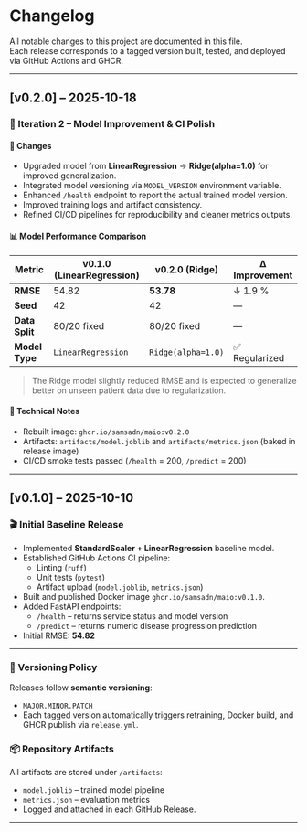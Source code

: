 # Changelog

All notable changes to this project are documented in this file.  
Each release corresponds to a tagged version built, tested, and deployed via GitHub Actions and GHCR.

---

## [v0.2.0] – 2025-10-18
### 🎯 Iteration 2 – Model Improvement & CI Polish

#### 🚀 Changes
- Upgraded model from **LinearRegression** → **Ridge(alpha=1.0)** for improved generalization.
- Integrated model versioning via `MODEL_VERSION` environment variable.
- Enhanced `/health` endpoint to report the actual trained model version.
- Improved training logs and artifact consistency.
- Refined CI/CD pipelines for reproducibility and cleaner metrics outputs.

#### 📊 Model Performance Comparison
| Metric | v0.1.0 (LinearRegression) | v0.2.0 (Ridge) | Δ Improvement |
|---------|----------------------------|----------------|----------------|
| **RMSE** | 54.82 | **53.78** | ↓ 1.9 % |
| **Seed** | 42 | 42 | — |
| **Data Split** | 80/20 fixed | 80/20 fixed | — |
| **Model Type** | `LinearRegression` | `Ridge(alpha=1.0)` | ✅ Regularized |

> The Ridge model slightly reduced RMSE and is expected to generalize better on unseen patient data due to regularization.

#### 🧱 Technical Notes
- Rebuilt image: `ghcr.io/samsadn/maio:v0.2.0`
- Artifacts: `artifacts/model.joblib` and `artifacts/metrics.json` (baked in release image)
- CI/CD smoke tests passed (`/health` = 200, `/predict` = 200)

---

## [v0.1.0] – 2025-10-10
### 🎬 Initial Baseline Release
- Implemented **StandardScaler + LinearRegression** baseline model.
- Established GitHub Actions CI pipeline:
  - Linting (`ruff`)
  - Unit tests (`pytest`)
  - Artifact upload (`model.joblib`, `metrics.json`)
- Built and published Docker image `ghcr.io/samsadn/maio:v0.1.0`.
- Added FastAPI endpoints:
  - `/health` – returns service status and model version
  - `/predict` – returns numeric disease progression prediction
- Initial RMSE: **54.82**

---

### 🧭 Versioning Policy
Releases follow **semantic versioning**:
- `MAJOR.MINOR.PATCH`
- Each tagged version automatically triggers retraining, Docker build, and GHCR publish via `release.yml`.

### 📦 Repository Artifacts
All artifacts are stored under `/artifacts`:
- `model.joblib` – trained model pipeline  
- `metrics.json` – evaluation metrics  
- Logged and attached in each GitHub Release.

---
